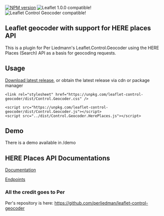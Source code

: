 [![NPM version](https://img.shields.io/npm/v/leaflet-control-geocoder-here-places.svg)](https://www.npmjs.com/package/leaflet-control-geocoder-here-places) ![Leaflet 1.0.0 compatible!](https://img.shields.io/badge/Leaflet%201.0.0-%E2%9C%93-1EB300.svg?style=flat) ![Leaflet Control Geocoder compatible!](https://img.shields.io/badge/Leaflet%20Control%20Geocoder%201.6.0-%E2%9C%93-1EB300.svg?style=flat)

## Leaflet geocoder with support for HERE places API
This is a plugin for Per Liedmann's Leaflet.Control.Geocoder using the HERE Places (Search) API as a basis for geocoding requests.

## Usage
[Download latest release](https://github.com/perliedman/leaflet-control-geocoder/releases), or obtain the latest release via cdn or package manager
```
<link rel="stylesheet" href="https://unpkg.com/leaflet-control-geocoder/dist/Control.Geocoder.css" />

<script src="https://unpkg.com/leaflet-control-geocoder/dist/Control.Geocoder.js"></script>
<script src="../dist/Control.Geocoder.HerePlaces.js"></script>
```

## Demo
There is a demo available in /demo


## HERE Places API Documentations
[Documentation](https://developer.here.com/documentation/places/topics/overview.html)

[Endpoints](https://places.cit.api.here.com/places) 

### All the credit goes to Per
Per's repository is here:
https://github.com/perliedman/leaflet-control-geocoder
